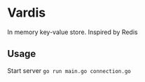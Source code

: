 # Vardis
In memory key-value store. Inspired by Redis

## Usage
 Start server
 `go run main.go connection.go`